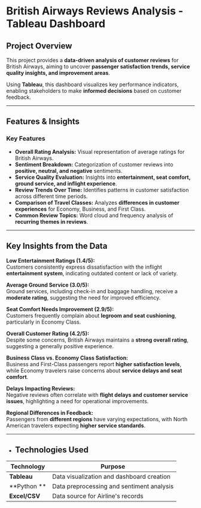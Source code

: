 #  British Airways Reviews Analysis - Tableau Dashboard  

## Project Overview  
This project provides a **data-driven analysis of customer reviews** for British Airways, aiming to uncover **passenger satisfaction trends, service quality insights, and improvement areas**.  

Using **Tableau**, this dashboard visualizes key performance indicators, enabling stakeholders to make **informed decisions** based on customer feedback.  

---

##  Features & Insights  

###  **Key Features**  
- **Overall Rating Analysis:** Visual representation of average ratings for British Airways.  
- **Sentiment Breakdown:** Categorization of customer reviews into **positive, neutral, and negative** sentiments.  
- **Service Quality Evaluation:** Insights into **entertainment, seat comfort, ground service, and inflight experience**.  
- **Review Trends Over Time:** Identifies patterns in customer satisfaction across different time periods.  
- **Comparison of Travel Classes:** Analyzes **differences in customer experiences** for Economy, Business, and First Class.  
- **Common Review Topics:** Word cloud and frequency analysis of **recurring themes in reviews**.  

---

##  Key Insights from the Data  

**Low Entertainment Ratings (1.4/5):**  
Customers consistently express dissatisfaction with the inflight **entertainment system**, indicating outdated content or lack of variety.  

**Average Ground Service (3.0/5):**  
Ground services, including check-in and baggage handling, receive a **moderate rating**, suggesting the need for improved efficiency.  

**Seat Comfort Needs Improvement (2.9/5):**  
Customers frequently complain about **legroom and seat cushioning**, particularly in Economy Class.  

**Overall Customer Rating (4.2/5):**  
Despite some concerns, British Airways maintains a **strong overall rating**, suggesting a generally positive experience.  

**Business Class vs. Economy Class Satisfaction:**  
Business and First-Class passengers report **higher satisfaction levels**, while Economy travelers raise concerns about **service delays and seat comfort**.  

**Delays Impacting Reviews:**  
Negative reviews often correlate with **flight delays and customer service issues**, highlighting a need for operational improvements.  

**Regional Differences in Feedback:**  
Passengers from **different regions** have varying expectations, with North American travelers expecting **higher service standards**.  

---

- ##  Technologies Used  
| Technology | Purpose |  
|------------|---------|  
| **Tableau** | Data visualization and dashboard creation |  
| **Python ** | Data preprocessing and sentiment analysis |
| **Excel/CSV** | Data source for Airline's records | 




